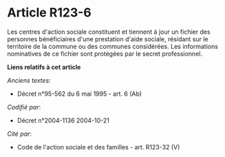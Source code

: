 # Article R123-6

Les centres d'action sociale constituent et tiennent à jour un fichier des personnes bénéficiaires d'une prestation d'aide
sociale, résidant sur le territoire de la commune ou des communes considérées. Les informations nominatives de ce fichier
sont protégées par le secret professionnel.

**Liens relatifs à cet article**

_Anciens textes_:

  - Décret n°95-562 du 6 mai 1995 - art. 6 (Ab)

_Codifié par_:

  - Décret n°2004-1136 2004-10-21

_Cité par_:

  - Code de l'action sociale et des familles - art. R123-32 (V)
